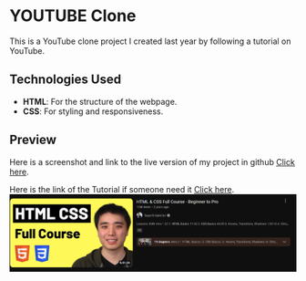 # YOUTUBE Clone  

This is a YouTube clone project I created last year by following a tutorial on YouTube.
 

## Technologies Used  
- **HTML**: For the structure of the webpage.  
- **CSS**: For styling and responsiveness.  


## Preview  
Here is a screenshot and link to the live version of my project in github [Click here]().


Here is the link of the Tutorial if someone need it [Click here](https://www.youtube.com/watch?v=G3e-cpL7ofc).
![Tutorial link](./Youtube-clone.png) 
 